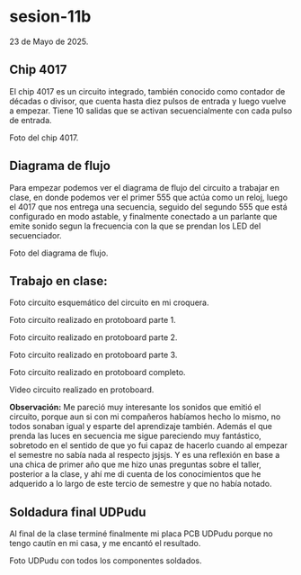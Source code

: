 # sesion-11b

23 de Mayo de 2025.

## Chip 4017

El chip 4017 es un circuito integrado, también conocido como contador de décadas o divisor, que cuenta hasta diez pulsos de entrada y luego vuelve a empezar. Tiene 10 salidas que se activan secuencialmente con cada pulso de entrada.

Foto del chip 4017.

## Diagrama de flujo

Para empezar podemos ver el diagrama de flujo del circuito a trabajar en clase, en donde podemos ver el primer 555 que actúa como un reloj, luego el 4017 que nos entrega una secuencia, seguido del segundo 555 que está configurado en modo astable, y finalmente conectado a un parlante que emite sonido segun la frecuencia con la que se prendan los LED del secuenciador.

Foto del diagrama de flujo.

## Trabajo en clase:

Foto circuito esquemático del circuito en mi croquera.

Foto circuito realizado en protoboard parte 1.

Foto circuito realizado en protoboard parte 2.

Foto circuito realizado en protoboard parte 3.

Foto circuito realizado en protoboard completo.

Video circuito realizado en protoboard.

**Observación:** Me pareció muy interesante los sonidos que emitió el circuito, porque aun si con mi compañeros habíamos hecho lo mismo, no todos sonaban igual y esparte del aprendizaje también. Además el que prenda las luces en secuencia me sigue pareciendo muy fantástico, sobretodo en el sentido de que yo fui capaz de hacerlo cuando al empezar el semestre no sabía nada al respecto jsjsjs. Y es una reflexión en base a una chica de primer año que me hizo unas preguntas sobre el taller, posterior a la clase, y ahí me di cuenta de los conocimientos que he adquerido a lo largo de este tercio de semestre y que no había notado.

## Soldadura final UDPudu

Al final de la clase terminé finalmente mi placa PCB UDPudu porque no tengo cautín en mi casa, y me encantó el resultado.

Foto UDPudu con todos los componentes soldados.



